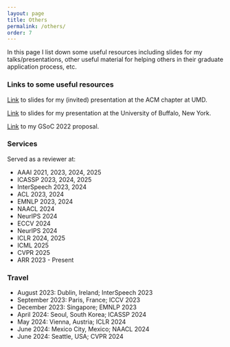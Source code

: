 ```yaml
---
layout: page
title: Others
permalink: /others/
order: 7
---
```

In this page I list down some useful resources including slides for my talks/presentations, other useful material for helping others in their graduate application process, etc.  

### **Links to some useful resources**  

[Link](https://docs.google.com/presentation/d/1KzmSR5CKSyYPqQizPDTOQFsaELXg6JHx/edit?usp=sharing&ouid=111957209895724121113&rtpof=true&sd=true) to slides for my (invited) presentation at the ACM chapter at UMD.  

[Link](https://docs.google.com/presentation/d/1FDbzoAlcUK2igwxBzr7L8D_RfOSlI_EX/edit?usp=sharing&ouid=111957209895724121113&rtpof=true&sd=true) to slides for my presentation at the University of Buffalo, New York.  

[Link](https://drive.google.com/file/d/1JNoxO0Zyk8SViLRUYLHDsXT4kn83h2U_/view?usp=sharing) to my GSoC 2022 proposal.  


### **Services**  

Served as a reviewer at: 
* AAAI 2021, 2023, 2024, 2025  
* ICASSP 2023, 2024, 2025    
* InterSpeech 2023, 2024  
* ACL 2023, 2024
* EMNLP 2023, 2024  
* NAACL 2024  
* NeurIPS 2024  
* ECCV 2024  
* NeurIPS 2024  
* ICLR 2024, 2025  
* ICML 2025  
* CVPR 2025  
* ARR 2023 - Present

### **Travel**  

* August 2023: Dublin, Ireland; InterSpeech 2023   
* September 2023: Paris, France; ICCV 2023  
* December 2023: Singapore; EMNLP 2023  
* April 2024: Seoul, South Korea; ICASSP 2024  
* May 2024: Vienna, Austria; ICLR 2024  
* June 2024: Mexico City, Mexico; NAACL 2024  
* June 2024: Seattle, USA; CVPR 2024  